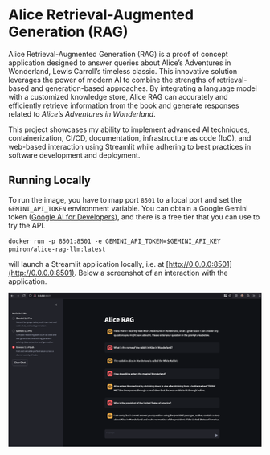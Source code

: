 # Alice Retrieval-Augmented Generation (RAG)

Alice Retrieval-Augmented Generation (RAG) is a proof of concept application designed to answer queries about Alice’s Adventures in Wonderland, Lewis Carroll’s timeless classic. This innovative solution leverages the power of modern AI to combine the strengths of retrieval-based and generation-based approaches. By integrating a language model with a customized knowledge store, Alice RAG can accurately and efficiently retrieve information from the book and generate responses related to *Alice’s Adventures in Wonderland*.

This project showcases my ability to implement advanced AI techniques, containerization, CI/CD, documentation, infrastructure as code (IoC), and web-based interaction using Streamlit while adhering to best practices in software development and deployment.

## Running Locally

To run the image, you have to map port `8501` to a local port and set the `GEMINI_API_TOKEN` environment variable. You can obtain a Google Gemini token ([Google AI for Developers](https://ai.google.dev/pricing)), and there is a free tier that you can use to try the API.

```
docker run -p 8501:8501 -e GEMINI_API_TOKEN=$GEMINI_API_KEY pmiron/alice-rag-llm:latest
```
will launch a Streamlit application locally, i.e. at [http://0.0.0.0:8501](http://0.0.0.0:8501). Below a screenshot of an interaction with the application.

![screnshot-alicerage](img/alicerag.png)
